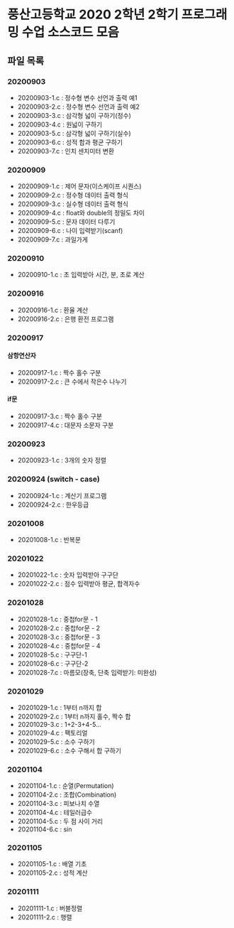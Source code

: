 # 풍산고등학교 2020 2학년 2학기 프로그래밍 수업 소스코드 모음

## 파일 목록

### 20200903

- 20200903-1.c : 정수형 변수 선언과 출력 예1
- 20200903-2.c : 정수형 변수 선언과 출력 예2
- 20200903-3.c : 삼각형 넓이 구하기(정수)
- 20200903-4.c : 원넓이 구하기
- 20200903-5.c : 삼각형 넓이 구하기(실수)
- 20200903-6.c : 성적 합과 평균 구하기
- 20200903-7.c : 인치 센치미터 변환

### 20200909

- 20200909-1.c : 제어 문자(이스케이프 시퀀스)
- 20200909-2.c : 정수형 데이터 출력 형식
- 20200909-3.c : 실수형 데이터 출력 형식
- 20200909-4.c : float와 double의 정밀도 차이
- 20200909-5.c : 문자 데이터 다루기
- 20200909-6.c : 나이 입력받기(scanf)
- 20200909-7.c : 과일가게

### 20200910

- 20200910-1.c : 초 입력받아 시간, 분, 초로 계산

### 20200916

- 20200916-1.c : 환율 계산
- 20200916-2.c : 은행 환전 프로그램

### 20200917

#### 삼항연산자

- 20200917-1.c : 짝수 홀수 구분
- 20200917-2.c : 큰 수에서 작은수 나누기

#### if문

- 20200917-3.c : 짝수 홀수 구분
- 20200917-4.c : 대문자 소문자 구분

### 20200923

- 20200923-1.c : 3개의 숫자 정렬

### 20200924 (switch - case)

- 20200924-1.c : 계산기 프로그램
- 20200924-2.c : 한우등급

### 20201008

- 20201008-1.c : 반복문

### 20201022

- 20201022-1.c : 숫자 입력받아 구구단
- 20201022-2.c : 점수 입력받아 평균, 합격자수

### 20201028

- 20201028-1.c : 중첩for문 - 1
- 20201028-2.c : 중첩for문 - 2
- 20201028-3.c : 중첩for문 - 3
- 20201028-4.c : 중첩for문 - 4
- 20201028-5.c : 구구단-1
- 20201028-6.c : 구구단-2
- 20201028-7.c : 마름모(장축, 단축 입력받기: 미완성)

### 20201029

- 20201029-1.c : 1부터 n까지 합
- 20201029-2.c : 1부터 n까지 홀수, 짝수 합
- 20201029-3.c : 1+2-3+4-5...
- 20201029-4.c : 팩토리얼
- 20201029-5.c : 소수 구하기
- 20201029-6.c : 소수 구해서 합 구하기

### 20201104

- 20201104-1.c : 순열(Permutation)
- 20201104-2.c : 조합(Combination)
- 20201104-3.c : 피보나치 수열
- 20201104-4.c : 테일러급수
- 20201104-5.c : 두 점 사이 거리
- 20201104-6.c : sin

### 20201105

- 20201105-1.c : 배열 기초
- 20201105-2.c : 성적 계산

### 20201111

- 20201111-1.c : 버블정렬
- 20201111-2.c : 행렬
